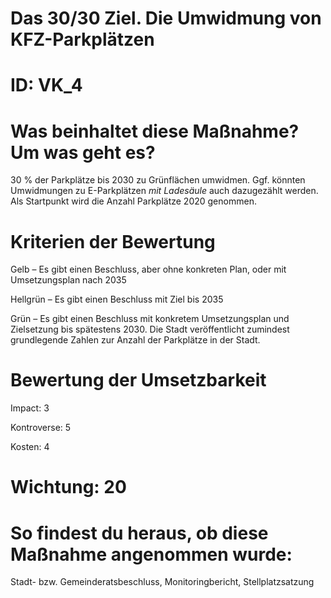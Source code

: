 # Das 30/30 Ziel. Die Umwidmung von KFZ-Parkplätzen
# ID: VK_4
# Was beinhaltet diese Maßnahme? Um was geht es?

30 % der Parkplätze bis 2030 zu Grünflächen umwidmen. Ggf. könnten Umwidmungen zu E-Parkplätzen *mit Ladesäule* auch dazugezählt werden. Als Startpunkt wird die Anzahl Parkplätze 2020 genommen.

# Kriterien der Bewertung

Gelb – Es gibt einen Beschluss, aber ohne konkreten Plan, oder mit Umsetzungsplan nach 2035

Hellgrün – Es gibt einen Beschluss mit Ziel bis 2035

Grün – Es gibt einen Beschluss mit konkretem Umsetzungsplan und Zielsetzung bis spätestens 2030. Die Stadt veröffentlicht zumindest grundlegende Zahlen zur Anzahl der Parkplätze in der Stadt.

# Bewertung der Umsetzbarkeit

Impact: 3

Kontroverse: 5

Kosten: 4
# Wichtung: 20
# So findest du heraus, ob diese Maßnahme angenommen wurde:
Stadt- bzw. Gemeinderatsbeschluss, Monitoringbericht, Stellplatzsatzung
